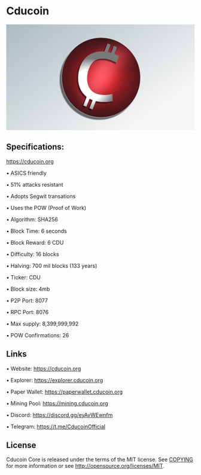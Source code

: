 ﻿Cducoin 
========
![](imgs/cdu_back.jpg)


Specifications:
----------------------

https://cducoin.org

• ASICS friendly

• 51% attacks resistant

• Adopts Segwit transations

• Uses the POW (Proof of Work)

• Algorithm:        SHA256

• Block Time:       6 seconds

• Block Reward:     6 CDU

• Difficulty:       16 blocks

• Halving:          700 mil blocks (133 years)

• Ticker:           CDU

• Block size:       4mb

• P2P Port:         8077

• RPC Port:         8076

• Max supply:       8,399,999,992

• POW Confirmations:   26



Links
----------------

• Website: https://cducoin.org

• Explorer: https://explorer.cducoin.org

• Paper Wallet: https://paperwallet.cducoin.org

• Mining Pool: https://mining.cducoin.org

• Discord: https://discord.gg/eyAvWEwnfm

• Telegram: https://t.me/CducoinOfficial





License
-------

Cducoin Core is released under the terms of the MIT license. See [COPYING](COPYING) for more
information or see http://opensource.org/licenses/MIT.

